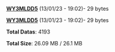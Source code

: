 [**WY3MLDD5**](/data/WY3MLDD5.txt) (13/01/23 - 19:02)- 29 bytes

[**WY3MLDD5**](/data/WY3MLDD5.txt) (13/01/23 - 19:02)- 29 bytes

**Total Datas**: 4193

**Total Size**: 26.09 MB / 26.1 MB